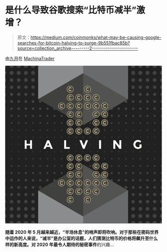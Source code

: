 # 是什么导致谷歌搜索“比特币减半”激增？

> 原文：<https://medium.com/coinmonks/what-may-be-causing-google-searches-for-bitcoin-halving-to-surge-9b551fbac85b?source=collection_archive---------2----------------------->

由[九月](https://twitter.com/SEP_Roth)在 [MachinaTrader](https://www.machinatrader.com/)

![](img/550299ab6b9671481a53544611dce0a2.png)

**随着 2020 年 5 月越来越近，“半场休息”的哨声即将吹响。对于那些在密码世界中运作的人来说，“减半”是办公室的话题，人们猜测比特币的价格将飙升至什么样的新高度。对 2020 年最令人期待的秘密事件**的兴趣…